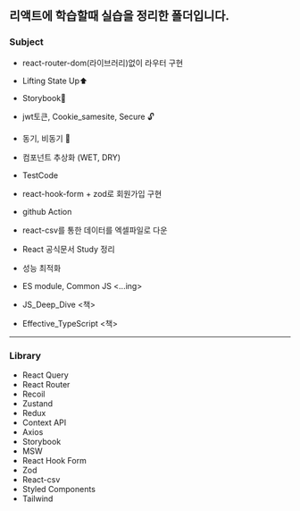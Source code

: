 ## **리액트에 학습할때 실습을 정리한 폴더입니다.**

### Subject

- react-router-dom(라이브러리)없이 라우터 구현

- Lifting State Up⬆

- Storybook📕

- jwt토큰, Cookie_samesite, Secure 🔓

- 동기, 비동기 🔀

- 컴포넌트 추상화 (WET, DRY)

- TestCode

- react-hook-form + zod로 회원가입 구현

- github Action

- react-csv를 통한 데이터를 엑셀파일로 다운

- React 공식문서 Study 정리

- 성능 최적화 <LightHouse>

- ES module, Common JS <...ing>

- JS_Deep_Dive <책>

- Effective_TypeScript <책>

---

### Library

- React Query
- React Router
- Recoil
- Zustand
- Redux
- Context API
- Axios
- Storybook
- MSW
- React Hook Form
- Zod
- React-csv
- Styled Components
- Tailwind
